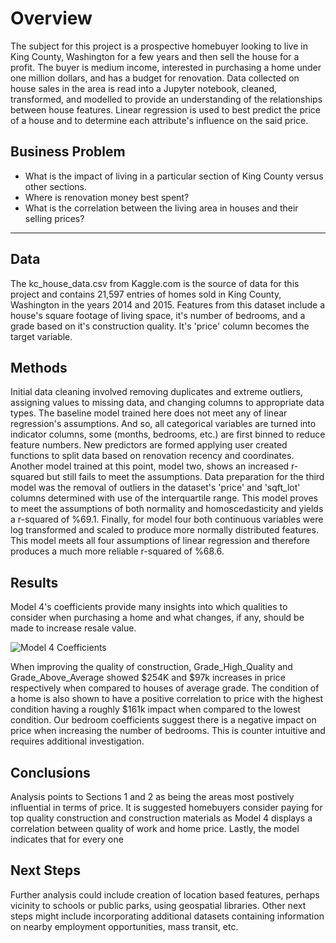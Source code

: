 # Overview
The subject for this project is a prospective homebuyer looking to live in King County, Washington for a few years and then sell the house for a profit. The buyer is medium income, interested in purchasing a home under one million dollars, and has a budget for renovation.  Data collected on house sales in the area is read into a Jupyter notebook, cleaned, transformed, and modelled to provide an understanding of the relationships between house features.  Linear regression is used to best predict the price of a house and to determine each attribute's influence on the said price. 

## Business Problem
* What is the impact of living in a particular section of King County versus other sections.
* Where is renovation money best spent?
* What is the correlation between the living area in houses and their selling prices?
***

## Data
   The kc_house_data.csv from Kaggle.com is the source of data for this project and contains 21,597 entries of homes sold in King County, Washington in the years 2014 and 2015.  Features from this dataset include a house's square footage of living space, it's number of bedrooms, and a grade based on it's construction quality. It's 'price' column becomes the target variable.

## Methods
   Initial data cleaning involved removing duplicates and extreme outliers, assigning values to missing data, and changing columns to appropriate data types.  The baseline model trained here does not meet any of linear regression's assumptions.  And so, all categorical variables are turned into indicator columns, some (months, bedrooms, etc.) are first binned to reduce feature numbers.  New predictors are formed applying user created functions to split data based on renovation recency and coordinates.  Another model trained at this point, model two, shows an increased r-squared but still fails to meet the assumptions.  Data preparation for the third model was the removal of outliers in the dataset's 'price' and 'sqft_lot' columns determined with use of the interquartile range.  This model proves to meet the assumptions of both normality and homoscedasticity and yields a r-squared of %69.1.  Finally, for model four both continuous variables were log transformed and scaled to produce more normally distributed features.  This model meets all four assumptions of linear regression and therefore produces a much more reliable r-squared of %68.6.

## Results
   Model 4's coefficients provide many insights into which qualities to consider when purchasing a home and what changes, if any, should be made to increase resale value.

![Model 4 Coefficients](./images/coefficients.png)
   
   When improving the quality of construction, Grade_High_Quality and Grade_Above_Average showed $254K and $97k increases in price respectively when compared to houses of average grade.  The condition of a home is also shown to have a positive correlation to price with the highest condition having a roughly $161k impact when compared to the lowest condition.
   Our bedroom coefficients suggest there is a negative impact on price when increasing the number of bedrooms.  This is counter intuitive and requires additional investigation. 

## Conclusions
   Analysis points to Sections 1 and 2 as being the areas most postively influential in terms of price.  It is suggested homebuyers consider paying for top quality construction and construction materials as Model 4 displays a correlation between quality of work and home price.  Lastly, the model indicates that for every one 

## Next Steps
   Further analysis could include creation of location based features, perhaps vicinity to schools or public parks, using geospatial libraries. Other next steps might include incorporating additional datasets containing information on nearby employment opportunities, mass transit, etc.
   